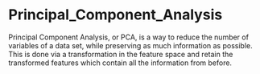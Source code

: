 # Principal_Component_Analysis

Principal Component Analysis, or PCA, is a way to reduce the number of variables of a data set, while preserving as much information as possible. This is done via a transformation 
in the feature space and retain the transformed features which contain all the information from before.
